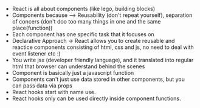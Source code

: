 * React is all about components (like lego, building blocks)
* Components because --> Reusability (don't repeat yourself), separation of concers (don't doo too many things in one and the same place(function))
* Each component has one specific task that it focuses on
* Declarative Approach -> React allows you to create reusable and reactice components consisting of html, css and js, no need to deal with event listener etc :)
* You write jsx (developer friendly language), and it translated into regular html that browser can understand behind the scenes
* Component is basically just a javascript function
* Components can't just use data stored in other components, but you can pass data via props
* React hooks start with name use.
* React hooks only can be used directly inside component functions.